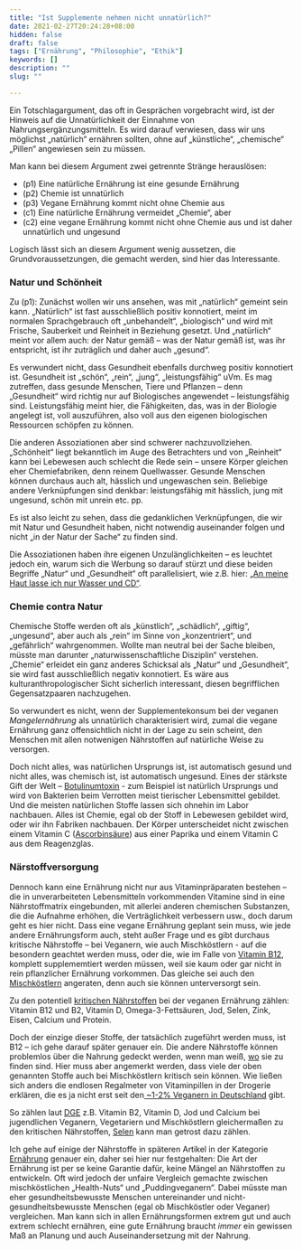 ```yaml
---
title: "Ist Supplemente nehmen nicht unnatürlich?"
date: 2021-02-27T20:24:28+08:00
hidden: false
draft: false
tags: ["Ernährung", "Philosophie", "Ethik"]
keywords: []
description: ""
slug: ""

---
```


Ein Totschlagargument, das oft in Gesprächen vorgebracht wird, ist der Hinweis auf die Unnatürlichkeit der Einnahme von Nahrungsergänzungsmitteln. Es wird darauf verwiesen, dass wir uns möglichst „natürlich“ ernähren sollten, ohne auf „künstliche“, „chemische“ „Pillen“ angewiesen sein zu müssen.

Man kann bei diesem Argument zwei getrennte Stränge herauslösen: 

+ (p1) Eine natürliche Ernährung ist eine gesunde Ernährung
+ (p2) Chemie ist unnatürlich
+ (p3) Vegane Ernährung kommt nicht ohne Chemie aus
+ (c1) Eine natürliche Ernährung vermeidet „Chemie“, aber
+ (c2) eine vegane Ernährung kommt nicht ohne Chemie aus und ist daher unnatürlich und ungesund

Logisch lässt sich an diesem Argument wenig aussetzen, die Grundvoraussetzungen, die gemacht werden, sind hier das Interessante.

### Natur und Schönheit

Zu (p1): Zunächst wollen wir uns ansehen, was mit „natürlich“ gemeint sein kann. „Natürlich“ ist fast ausschließlich positiv konnotiert, meint im normalen Sprachgebrauch oft „unbehandelt“, „biologisch“ und wird mit Frische, Sauberkeit und Reinheit in Beziehung gesetzt. Und „natürlich“ meint vor allem auch: der Natur gemäß – was der Natur gemäß ist, was ihr entspricht, ist ihr zuträglich und daher auch „gesund“. 

Es verwundert nicht, dass Gesundheit ebenfalls durchweg positiv konnotiert ist. Gesundheit ist „schön“, „rein“, „jung“, „leistungsfähig“ uVm. Es mag zutreffen, dass gesunde Menschen, Tiere und Pflanzen – denn „Gesundheit“ wird richtig nur auf Biologisches angewendet – leistungsfähig sind. Leistungsfähig meint hier, die Fähigkeiten, das, was in der Biologie angelegt ist, voll auszuführen, also voll aus den eigenen biologischen Ressourcen schöpfen zu können.

Die anderen Assoziationen aber sind schwerer nachzuvollziehen. „Schönheit“ liegt bekanntlich im Auge des Betrachters und von „Reinheit“ kann bei Lebewesen auch schlecht die Rede sein – unsere Körper gleichen eher Chemiefabriken, denn reinem Quellwasser. Gesunde Menschen können durchaus auch alt, hässlich und ungewaschen sein. Beliebige andere Verknüpfungen sind denkbar: leistungsfähig mit hässlich, jung mit ungesund, schön mit unrein etc. pp.

Es ist also leicht zu sehen, dass die gedanklichen Verknüpfungen, die wir mit Natur und Gesundheit haben, nicht notwendig auseinander folgen und nicht „in der Natur der Sache“ zu finden sind.

Die Assoziationen haben ihre eigenen Unzulänglichkeiten – es leuchtet jedoch ein, warum sich die Werbung so darauf stürzt und diese beiden Begriffe „Natur“ und „Gesundheit“ oft parallelisiert, wie z.B. hier: [„An meine Haut lasse ich nur Wasser und CD“](https://lebensmittelpraxis.de/marken-kosmetik-gesichtspflege-koerperpflege/13245-cd-an-meine-haut-lasse-wasser-und-cd.html).

### Chemie contra Natur

Chemische Stoffe werden oft als „künstlich“, „schädlich“, „giftig“, „ungesund“, aber auch als „rein“ im Sinne von „konzentriert“, und „gefährlich“ wahrgenommen. Wollte man neutral bei der Sache bleiben, müsste man darunter „naturwissenschaftliche Disziplin“ verstehen. „Chemie“ erleidet ein ganz anderes Schicksal als „Natur“ und „Gesundheit“, sie wird fast ausschließlich negativ konnotiert. Es wäre aus kulturanthropologischer Sicht sicherlich interessant, diesen begrifflichen Gegensatzpaaren nachzugehen.

So verwundert es nicht, wenn der Supplementekonsum bei der veganen *Mangelernährung* als unnatürlich charakterisiert wird, zumal die vegane Ernährung ganz offensichtlich nicht in der Lage zu sein scheint, den Menschen mit allen notwenigen Nährstoffen auf natürliche Weise zu versorgen.

Doch nicht alles, was natürlichen Ursprungs ist, ist automatisch gesund und nicht alles, was chemisch ist, ist automatisch ungesund. Eines der stärkste Gift der Welt – [Botulinumtoxin](https://www.spektrum.de/lexikon/biologie/botulinustoxin/10207) - zum Beispiel ist natürlich Ursprungs und wird von Bakterien beim Verrotten meist tierischer Lebensmittel gebildet. Und die meisten natürlichen Stoffe lassen sich ohnehin im Labor nachbauen. Alles ist Chemie, egal ob der Stoff in Lebewesen gebildet wird, oder wir ihn Fabriken nachbauen. Der Körper unterscheidet nicht zwischen einem Vitamin C ([Ascorbinsäure](https://de.wikipedia.org/wiki/Ascorbinsäure)) aus einer Paprika und einem Vitamin C aus dem Reagenzglas.

### Närstoffversorgung

Dennoch kann eine Ernährung nicht nur aus Vitaminpräparaten bestehen – die in unverarbeiteten Lebensmitteln vorkommenden Vitamine sind in eine Nährstoffmatrix eingebunden, mit allerlei anderen chemischen Substanzen, die die Aufnahme erhöhen, die Verträglichkeit verbessern usw., doch darum geht es hier nicht. Dass eine vegane Ernährung geplant sein muss, wie jede andere Ernährungsform auch, steht außer Frage und es gibt durchaus kritische Nährstoffe – bei Veganern, wie auch Mischköstlern - auf die besondern geachtet werden muss, oder die, wie im Falle von [Vitamin B12](https://de.wikipedia.org/wiki/Ascorbinsäure), komplett supplememtiert werden müssen, weil sie kaum oder gar nicht in rein pflanzlicher Ernährung vorkommen. Das gleiche sei auch den [Mischköstlern](https://flexikon.doccheck.com/de/Vitamin-B12-Mangel#Epidemiologie) angeraten, denn auch sie können unterversorgt sein.

Zu den potentiell [kritischen Nährstoffen](https://www.ernaehrungs-umschau.de/fileadmin/Ernaehrungs-Umschau/pdfs/pdf_2016/04_16/EU04_2016_M220-M230_korr.pdf) bei der veganen Ernährung zählen: Vitamin B12 und B2, Vitamin D, Omega-3-Fettsäuren, Jod, Selen, Zink, Eisen, Calcium und Protein.

Doch der einzige dieser Stoffe, der tatsächlich zugeführt werden muss, ist B12 – ich gehe darauf später genauer ein.
Die andere Nährstoffe können problemlos über die Nahrung gedeckt werden, wenn man weiß, [wo](https://www.peta.de/wp-content/uploads/2020/12/Vegane-Ernaehrung-Infografik-297x840mm-2020_Druck.pdf) sie zu finden sind. Hier muss aber angemerkt werden, dass viele der oben genannten Stoffe auch bei Mischköstlern kritisch sein können. Wie ließen sich anders die endlosen Regalmeter von Vitaminpillen in der Drogerie erklären, die es ja nicht erst seit den[ ~1-2% Veganern in Deutschland](https://de.statista.com/statistik/daten/studie/445155/umfrage/umfrage-in-deutschland-zur-anzahl-der-veganer/) gibt.

So zählen laut [DGE](https://www.dge.de/presse/pm/vegan-vegetarisch-mischkost-nur-geringe-unterschiede-in-der-naehrstoffversorgung-bei-kindern-und-jugendlichen/) z.B. Vitamin B2, Vitamin D, Jod und Calcium bei jugendlichen Veganern, Vegetariern und Mischköstlern gleichermaßen zu den kritischen Nährstoffen, [Selen](https://www.dge.de/wissenschaft/weitere-publikationen/faqs/selen/?L=0) kann man getrost dazu zählen.

Ich gehe auf einige der Nährstoffe in späteren Artikel in der Kategorie [Ernährung](https://dieses-veganismus.de/tags/ernährung/) genauer ein, daher sei hier nur festgehalten: Die Art der Ernährung ist per se keine Garantie dafür, keine Mängel an Nährstoffen zu entwickeln. Oft wird jedoch der unfaire Vergleich gemachte zwischen mischköstlichen „Health-Nuts“ und „Puddingveganern“. Dabei müsste man eher gesundheitsbewusste Menschen untereinander und nicht-gesundheitsbewusste Menschen (egal ob Mischköstler oder Veganer) vergleichen. Man kann sich in allen Ernährungsformen extrem gut und auch extrem schlecht ernähren, eine gute Ernährung braucht *immer* ein gewissen Maß an Planung und auch Auseinandersetzung mit der Nahrung.


<!-- Was dabei völlig außer Acht gelassen wird, ist dass der Mensch als Kulturwesen in vielen Aspekten weit weg ist von jeder Form von Natürlichkeit: 

- wir wohnen in artifiziellen Höhlen,
- wir fahren in tonnenschweren, motorisierten Metallbüchsen umher
- wir sitzen auf Keramik-Toilettenschüsseln
- dieser Artikel wird an einem Mac getippt
- Kühe werden an Melkmaschinen angeschlossen etc. etc.-->

